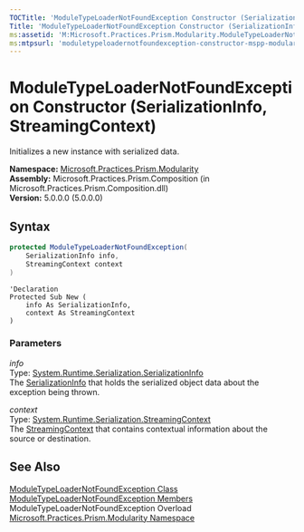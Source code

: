 ```yaml
---
TOCTitle: 'ModuleTypeLoaderNotFoundException Constructor (SerializationInfo, StreamingContext)'
Title: 'ModuleTypeLoaderNotFoundException Constructor (SerializationInfo, StreamingContext) (Microsoft.Practices.Prism.Modularity)'
ms:assetid: 'M:Microsoft.Practices.Prism.Modularity.ModuleTypeLoaderNotFoundException.\#ctor(System.Runtime.Serialization.SerializationInfo,System.Runtime.Serialization.StreamingContext)'
ms:mtpsurl: 'moduletypeloadernotfoundexception-constructor-mspp-modularity.md'
---
```


# ModuleTypeLoaderNotFoundException Constructor (SerializationInfo, StreamingContext)

Initializes a new instance with serialized data.

**Namespace:** [Microsoft.Practices.Prism.Modularity](/patterns-practices/reference/mspp-modularity-namespace)  
**Assembly:** Microsoft.Practices.Prism.Composition (in Microsoft.Practices.Prism.Composition.dll)  
**Version:** 5.0.0.0 (5.0.0.0)

## Syntax
```C#
protected ModuleTypeLoaderNotFoundException(
	SerializationInfo info,
	StreamingContext context
)
```

```VB
'Declaration
Protected Sub New ( 
	info As SerializationInfo,
	context As StreamingContext
)
```

### Parameters

*info*  
Type: [System.Runtime.Serialization.SerializationInfo](http://msdn.microsoft.com/en-us/library/a9b6042e)  
The [SerializationInfo](http://msdn.microsoft.com/en-us/library/a9b6042e) that holds the serialized object data about the exception being thrown.

*context*  
Type: [System.Runtime.Serialization.StreamingContext](http://msdn.microsoft.com/en-us/library/t16abws5)  
The [StreamingContext](http://msdn.microsoft.com/en-us/library/t16abws5) that contains contextual information about the source or destination.

## See Also

[ModuleTypeLoaderNotFoundException Class](/patterns-practices/reference/moduletypeloadernotfoundexception-class-mspp-modularity)  
[ModuleTypeLoaderNotFoundException Members](/patterns-practices/reference/moduletypeloadernotfoundexception-members-mspp-modularity)  
ModuleTypeLoaderNotFoundException Overload  
[Microsoft.Practices.Prism.Modularity Namespace](/patterns-practices/reference/mspp-modularity-namespace)  